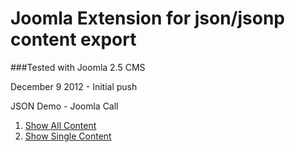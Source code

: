 # Joomla Extension for json/jsonp content export 

###Tested with Joomla 2.5 CMS

December 9 2012 - Initial push

JSON Demo - Joomla Call

1. [Show All Content](http://demo.shadowsonawall.net/json/show-all-json.html "Show all content json")
2. [Show Single Content](http://demo.shadowsonawall.net/json/single-json.html "Show single content json")
